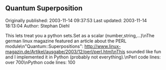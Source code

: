 ## Quantum Superposition

Originally published: 2003-11-14 09:37:53
Last updated: 2003-11-14 18:13:04
Author: Stephan Diehl

This lets treat you a python sets.Set as a scalar (number,string,...)\nThe german linux magazine featured an article about the PERL module\n"Quantum::Superpositions": http://www.linux-magazin.de/Artikel/ausgabe/2003/12/perl/perl.html\nThis sounded like fun and I implemented it in Python (probably not everything).\nPerl code lines: over 700\nPython code lines: 100